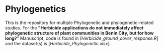 # Phylogenetics

This is the repository for multiple Phylogenetic and phylogenetic-related studies. For the **"Herbicide applications do not immediately affect phylogenetic structure of plant communities in Benin City, but for how long?**" Manuscript, 
code is found in _[Herbicide_ground_cover_response.R_] and the dataset(s) is [_Herbicide_Phylogenetic.xlsx_]. 
